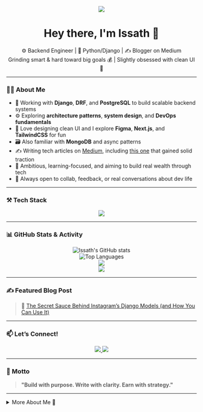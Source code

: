 <!-- Typing Animation Header -->
<p align="center">
  <img src="https://readme-typing-svg.herokuapp.com?font=Fira+Code&weight=500&size=22&duration=2500&pause=1000&color=FF6B81&center=true&width=435&lines=Hey+I'm+Issath+👋;Python%2FDjango+Backend+Engineer;Building+Smart%2C+Clean+Systems;Learning.+Grinding.+Scaling." />
</p>

<!-- Profile Summary -->
<h1 align="center">Hey there, I'm Issath 👋</h1>

<p align="center">
  ⚙️ Backend Engineer | 🐍 Python/Django | ✍️ Blogger on Medium<br/>
  Grinding smart & hard toward big goals 💰 | Slightly obsessed with clean UI 🎨
</p>

---

### 🧑‍💻 About Me

- 🔭 Working with **Django**, **DRF**, and **PostgreSQL** to build scalable backend systems  
- ⚙️ Exploring **architecture patterns**, **system design**, and **DevOps fundamentals**  
- 🎨 Love designing clean UI and I explore **Figma**, **Next.js**, and **TailwindCSS** for fun  
- 🗃️ Also familiar with **MongoDB** and async patterns  
- ✍️ Writing tech articles on [Medium](https://medium.com/@Am_Issath), including [this one](https://medium.com/@Am_Issath/the-secret-sauce-behind-instagrams-django-models-and-how-you-can-use-it-a98b06acab90?sk=9cf62abc972d4afb193b82ed9bddef48) that gained solid traction  
- 🎯 Ambitious, learning-focused, and aiming to build real wealth through tech  
- 💬 Always open to collab, feedback, or real conversations about dev life  

---

### ⚒️ Tech Stack

<p align="center">
  <img src="https://skillicons.dev/icons?i=python,django,postgres,mongodb,docker,git,linux,figma,nextjs,tailwind" />
</p>

---

### 📊 GitHub Stats & Activity

<p align="center">
  <img src="https://github-readme-stats.vercel.app/api?username=Am-Issath&show_icons=true&theme=radical" alt="Issath's GitHub stats" />
  <br/>
  <img src="https://github-readme-stats.vercel.app/api/top-langs/?username=Am-Issath&layout=compact&theme=radical" alt="Top Languages" />
  <br/>
  <img src="https://github-readme-streak-stats.herokuapp.com/?user=Am-Issath&theme=radical" />
  <br/>
  <img src="https://github-profile-trophy.vercel.app/?username=Am-Issath&theme=radical&no-frame=true&title=Commit,Issues,PullRequest,Repositories" />
</p>

---

### ✍️ Featured Blog Post

> 🧠 [The Secret Sauce Behind Instagram’s Django Models (and How You Can Use It)](https://medium.com/@Am_Issath/the-secret-sauce-behind-instagrams-django-models-and-how-you-can-use-it-a98b06acab90?sk=9cf62abc972d4afb193b82ed9bddef48)

---

### 📫 Let’s Connect!

<p align="center">
  <a href="https://www.linkedin.com/in/mohamed-issath-424b85168/">
    <img src="https://img.shields.io/badge/LinkedIn-blue?style=for-the-badge&logo=linkedin" />
  </a>
  <a href="https://medium.com/@Am_Issath">
    <img src="https://img.shields.io/badge/Medium-black?style=for-the-badge&logo=medium" />
  </a>
</p>

---

### 🧭 Motto

> **"Build with purpose. Write with clarity. Earn with strategy."**

---

<details>
  <summary>More About Me 👀</summary>
  <br/>

- 🛠️ I often dive deep into Django internals just for fun  
- 🧠 Big fan of async workflows, RabbitMQ, and Celery  
- ☕ Coffee + Lo-Fi + Terminal = Perfect Dev Vibe  
- 🚀 Dreaming of launching a SaaS that scales to millions  
- 💡 Motto: *Be the engineer you needed 5 years ago*

</details>
